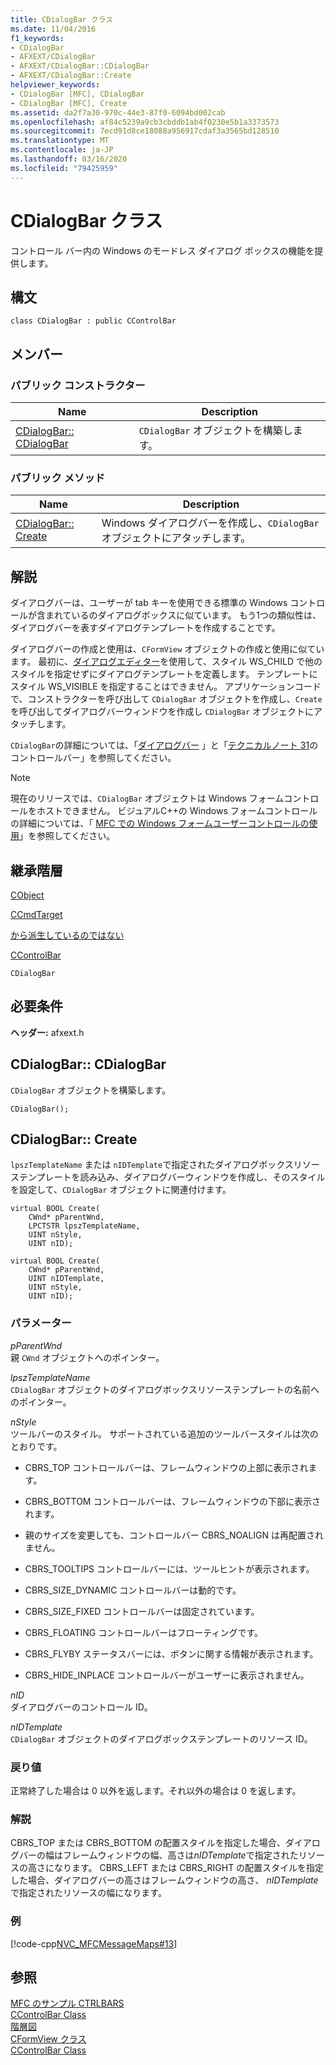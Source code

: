 ```yaml
---
title: CDialogBar クラス
ms.date: 11/04/2016
f1_keywords:
- CDialogBar
- AFXEXT/CDialogBar
- AFXEXT/CDialogBar::CDialogBar
- AFXEXT/CDialogBar::Create
helpviewer_keywords:
- CDialogBar [MFC], CDialogBar
- CDialogBar [MFC], Create
ms.assetid: da2f7a30-970c-44e3-87f0-6094bd002cab
ms.openlocfilehash: af84c5239a9cb3cbddb1ab4f0230e5b1a3373573
ms.sourcegitcommit: 7ecd91d8ce18088a956917cdaf3a3565bd128510
ms.translationtype: MT
ms.contentlocale: ja-JP
ms.lasthandoff: 03/16/2020
ms.locfileid: "79425959"
---
```

# <a name="cdialogbar-class"></a>CDialogBar クラス

コントロール バー内の Windows のモードレス ダイアログ ボックスの機能を提供します。

## <a name="syntax"></a>構文

```
class CDialogBar : public CControlBar
```

## <a name="members"></a>メンバー

### <a name="public-constructors"></a>パブリック コンストラクター

|Name|Description|
|----------|-----------------|
|[CDialogBar:: CDialogBar](#cdialogbar)|`CDialogBar` オブジェクトを構築します。|

### <a name="public-methods"></a>パブリック メソッド

|Name|Description|
|----------|-----------------|
|[CDialogBar:: Create](#create)|Windows ダイアログバーを作成し、`CDialogBar` オブジェクトにアタッチします。|

## <a name="remarks"></a>解説

ダイアログバーは、ユーザーが tab キーを使用できる標準の Windows コントロールが含まれているのダイアログボックスに似ています。 もう1つの類似性は、ダイアログバーを表すダイアログテンプレートを作成することです。

ダイアログバーの作成と使用は、`CFormView` オブジェクトの作成と使用に似ています。 最初に、[ダイアログエディター](../../windows/dialog-editor.md)を使用して、スタイル WS_CHILD で他のスタイルを指定せずにダイアログテンプレートを定義します。 テンプレートにスタイル WS_VISIBLE を指定することはできません。 アプリケーションコードで、コンストラクターを呼び出して `CDialogBar` オブジェクトを作成し、`Create` を呼び出してダイアログバーウィンドウを作成し `CDialogBar` オブジェクトにアタッチします。

`CDialogBar`の詳細については、「[ダイアログバー](../../mfc/dialog-bars.md) 」と「[テクニカルノート 31](../../mfc/tn031-control-bars.md)のコントロールバー」を参照してください。

> [!NOTE]
>  現在のリリースでは、`CDialogBar` オブジェクトは Windows フォームコントロールをホストできません。 ビジュアルC++の Windows フォームコントロールの詳細については、「 [MFC での Windows フォームユーザーコントロールの使用](../../dotnet/using-a-windows-form-user-control-in-mfc.md)」を参照してください。

## <a name="inheritance-hierarchy"></a>継承階層

[CObject](../../mfc/reference/cobject-class.md)

[CCmdTarget](../../mfc/reference/ccmdtarget-class.md)

[から派生しているのではない](../../mfc/reference/cwnd-class.md)

[CControlBar](../../mfc/reference/ccontrolbar-class.md)

`CDialogBar`

## <a name="requirements"></a>必要条件

**ヘッダー:** afxext.h

##  <a name="cdialogbar"></a>CDialogBar:: CDialogBar

`CDialogBar` オブジェクトを構築します。

```
CDialogBar();
```

##  <a name="create"></a>CDialogBar:: Create

`lpszTemplateName` または `nIDTemplate`で指定されたダイアログボックスリソーステンプレートを読み込み、ダイアログバーウィンドウを作成し、そのスタイルを設定して、`CDialogBar` オブジェクトに関連付けます。

```
virtual BOOL Create(
    CWnd* pParentWnd,
    LPCTSTR lpszTemplateName,
    UINT nStyle,
    UINT nID);

virtual BOOL Create(
    CWnd* pParentWnd,
    UINT nIDTemplate,
    UINT nStyle,
    UINT nID);
```

### <a name="parameters"></a>パラメーター

*pParentWnd*<br/>
親 `CWnd` オブジェクトへのポインター。

*lpszTemplateName*<br/>
`CDialogBar` オブジェクトのダイアログボックスリソーステンプレートの名前へのポインター。

*nStyle*<br/>
ツールバーのスタイル。 サポートされている追加のツールバースタイルは次のとおりです。

- CBRS_TOP コントロールバーは、フレームウィンドウの上部に表示されます。

- CBRS_BOTTOM コントロールバーは、フレームウィンドウの下部に表示されます。

- 親のサイズを変更しても、コントロールバー CBRS_NOALIGN は再配置されません。

- CBRS_TOOLTIPS コントロールバーには、ツールヒントが表示されます。

- CBRS_SIZE_DYNAMIC コントロールバーは動的です。

- CBRS_SIZE_FIXED コントロールバーは固定されています。

- CBRS_FLOATING コントロールバーはフローティングです。

- CBRS_FLYBY ステータスバーには、ボタンに関する情報が表示されます。

- CBRS_HIDE_INPLACE コントロールバーがユーザーに表示されません。

*nID*<br/>
ダイアログバーのコントロール ID。

*nIDTemplate*<br/>
`CDialogBar` オブジェクトのダイアログボックステンプレートのリソース ID。

### <a name="return-value"></a>戻り値

正常終了した場合は 0 以外を返します。それ以外の場合は 0 を返します。

### <a name="remarks"></a>解説

CBRS_TOP または CBRS_BOTTOM の配置スタイルを指定した場合、ダイアログバーの幅はフレームウィンドウの幅、高さは*nIDTemplate*で指定されたリソースの高さになります。 CBRS_LEFT または CBRS_RIGHT の配置スタイルを指定した場合、ダイアログバーの高さはフレームウィンドウの高さ、 *nIDTemplate*で指定されたリソースの幅になります。

### <a name="example"></a>例

[!code-cpp[NVC_MFCMessageMaps#13](../../mfc/reference/codesnippet/cpp/cdialogbar-class_1.cpp)]

## <a name="see-also"></a>参照

[MFC のサンプル CTRLBARS](../../overview/visual-cpp-samples.md)<br/>
[CControlBar Class](../../mfc/reference/ccontrolbar-class.md)<br/>
[階層図](../../mfc/hierarchy-chart.md)<br/>
[CFormView クラス](../../mfc/reference/cformview-class.md)<br/>
[CControlBar Class](../../mfc/reference/ccontrolbar-class.md)
